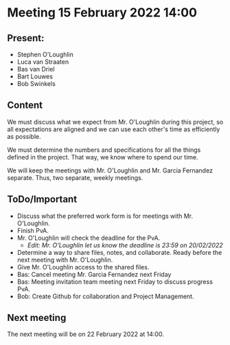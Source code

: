 # Meeting 15 February 2022 14:00

## Present:
- Stephen O'Loughlin
- Luca van Straaten
- Bas van Driel
- Bart Louwes
- Bob Swinkels

## Content
We must discuss what we expect from Mr. O'Loughlin during this project, so all expectations are aligned and we can use each other's time as efficiently as possible. 

We must determine the numbers and specifications for all the things defined in the project. That way, we know where to spend our time.

We will keep the meetings with Mr. O'Loughlin and Mr. Garcia Fernandez separate. Thus, two separate, weekly meetings.


## ToDo/Important
- Discuss what the preferred work form is for meetings with Mr. O'Loughlin.
- Finish PvA.
- Mr. O'Loughlin will check the deadline for the PvA.
  - *Edit: Mr. O'Loughlin let us know the deadline is 23:59 on 20/02/2022*
- Determine a way to share files, notes, and collaborate. Ready before the next meeting with Mr. O'Loughlin.
- Give Mr. O'Loughlin access to the shared files.
- Bas: Cancel meeting Mr. Garcia Fernandez next Friday
- Bas: Meeting invitation team meeting next Friday to discuss progress PvA.
- Bob: Create Github for collaboration and Project Management. 

## Next meeting
The next meeting will be on 22 February 2022 at 14:00.